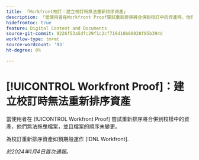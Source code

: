 ```yaml
---
title: 「Workfront校訂：建立校訂時無法重新排序資產」
description: 「當使用者在Workfront Proof嘗試重新排序將合併到校訂中的資產時，他們無法拖曳檔案，並且檔案的順序未變更。」
hidefromtoc: true
feature: Digital Content and Documents
source-git-commit: 9226f53a5dfc29f1c2cf719d10b80028f05b394d
workflow-type: tm+mt
source-wordcount: '93'
ht-degree: 0%

---
```



# [!UICONTROL Workfront Proof]：建立校訂時無法重新排序資產

當使用者在 [!UICONTROL Workfront Proof] 嘗試重新排序將合併到校樣中的資產，他們無法拖曳檔案，並且檔案的順序未變更。

為校訂重新排序資產如預期般運作 [!DNL Workfront].

_於2024年1月4日首次通報。_
